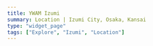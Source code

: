 ```yaml
---
title: YWAM Izumi
summary: Location | Izumi City, Osaka, Kansai
type: "widget_page"
tags: ["Explore", "Izumi", "Location"]
---
```

